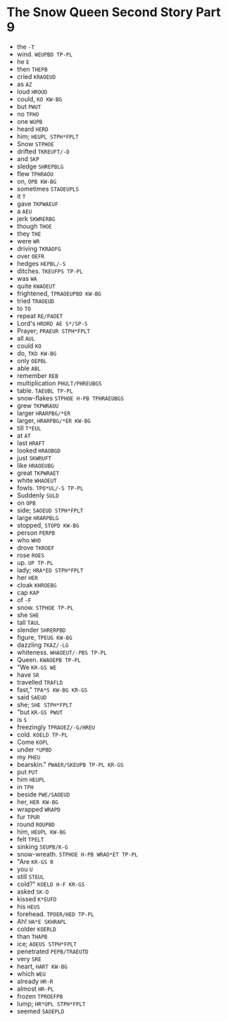 # The Snow Queen Second Story Part 9

* the `-T`
* wind. `WEUPBD TP-PL`
* he `E`
* then `THEPB`
* cried `KRAOEUD`
* as `AZ`
* loud `HROUD`
* could, `KO KW-BG`
* but `PWUT`
* no `TPHO`
* one `WUPB`
* heard `HERD`
* him; `HEUPL STPH*FPLT`
* Snow `STPHOE`
* drifted `TKREUFT/-D`
* and `SKP`
* sledge `SHREPBLG`
* flew `TPHRAOU`
* on, `OPB KW-BG`
* sometimes `STAOEUPLS`
* it `T`
* gave `TKPWAEUF`
* a `AEU`
* jerk `SKWRERBG`
* though `THOE`
* they `THE`
* were `WR`
* driving `TKRAOFG`
* over `OEFR`
* hedges `HEPBL/-S`
* ditches. `TKEUFPS TP-PL`
* was `WA`
* quite `KWAOEUT`
* frightened, `TPRAOEUPBD KW-BG`
* tried `TRAOEUD`
* to `TO`
* repeat `RE/PAOET`
* Lord's `HRORD AE S*/SP-S`
* Prayer; `PRAEUR STPH*FPLT`
* all `AUL`
* could `KO`
* do, `TKO KW-BG`
* only `OEPBL`
* able `ABL`
* remember `REB`
* multiplication `PHULT/PHREUBGS`
* table. `TAEUBL TP-PL`
* snow-flakes `STPHOE H-PB TPHRAEUBGS`
* grew `TKPWRAOU`
* larger `HRARPBG/*ER`
* larger, `HRARPBG/*ER KW-BG`
* till `T*EUL`
* at `AT`
* last `HRAFT`
* looked `HRAOBGD`
* just `SKWRUFT`
* like `HRAOEUBG`
* great `TKPWRAET`
* white `WHAOEUT`
* fowls. `TPO*UL/-S TP-PL`
* Suddenly `SULD`
* on `OPB`
* side; `SAOEUD STPH*FPLT`
* large `HRARPBLG`
* stopped, `STOPD KW-BG`
* person `PERPB`
* who `WHO`
* drove `TKROEF`
* rose `ROES`
* up. `UP TP-PL`
* lady; `HRA*ED STPH*FPLT`
* her `HER`
* cloak `KHROEBG`
* cap `KAP`
* of `-F`
* snow. `STPHOE TP-PL`
* she `SHE`
* tall `TAUL`
* slender `SHRERPBD`
* figure, `TPEUG KW-BG`
* dazzling `TKAZ/-LG`
* whiteness. `WHAOEUT/-PBS TP-PL`
* Queen. `KWAOEPB TP-PL`
* "We `KR-GS WE`
* have `SR`
* travelled `TRAFLD`
* fast," `TPA*S KW-BG KR-GS`
* said `SAEUD`
* she; `SHE STPH*FPLT`
* "but `KR-GS PWUT`
* is `S`
* freezingly `TPRAOEZ/-G/HREU`
* cold. `KOELD TP-PL`
* Come `KOPL`
* under `*UPBD`
* my `PHEU`
* bearskin." `PWAER/SKEUPB TP-PL KR-GS`
* put `PUT`
* him `HEUPL`
* in `TPH`
* beside `PWE/SAOEUD`
* her, `HER KW-BG`
* wrapped `WRAPD`
* fur `TPUR`
* round `ROUPBD`
* him, `HEUPL KW-BG`
* felt `TPELT`
* sinking `SEUPB/K-G`
* snow-wreath. `STPHOE H-PB WRAO*ET TP-PL`
* "Are `KR-GS R`
* you `U`
* still `STEUL`
* cold?" `KOELD H-F KR-GS`
* asked `SK-D`
* kissed `K*EUFD`
* his `HEUS`
* forehead. `TPOER/HED TP-PL`
* Ah! `HA*E SKHRAPL`
* colder `KOERLD`
* than `THAPB`
* ice; `AOEUS STPH*FPLT`
* penetrated `PEPB/TRAEUTD`
* very `SRE`
* heart, `HART KW-BG`
* which `WEU`
* already `HR-R`
* almost `HR-PL`
* frozen `TPROEFPB`
* lump; `HR*UPL STPH*FPLT`
* seemed `SAOEPLD`
